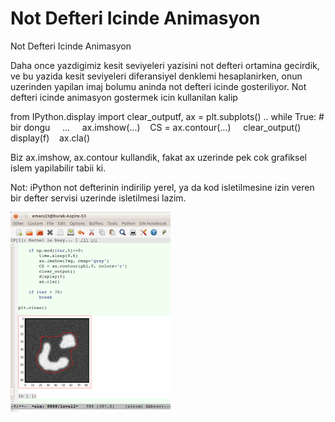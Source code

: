 # Not Defteri Icinde Animasyon




Not Defteri Icinde Animasyon




Daha once yazdigimiz kesit seviyeleri yazisini not defteri ortamina gecirdik, ve bu yazida kesit seviyeleri diferansiyel denklemi hesaplanirken, onun uzerinden yapilan imaj bolumu aninda not defteri icinde gosteriliyor. Not defteri icinde animasyon gostermek icin kullanilan kalip

from IPython.display import clear_outputf, ax = plt.subplots()
..
while True: # bir dongu
    ...
    ax.imshow(...)    CS = ax.contour(...)     clear_output()    display(f)    ax.cla()

Biz ax.imshow, ax.contour kullandik, fakat ax uzerinde pek cok grafiksel islem yapilabilir tabii ki.

Not: iPython not defterinin indirilip yerel, ya da kod isletilmesine izin veren bir defter servisi uzerinde isletilmesi lazim.








![](Screenshotfrom2013-02-01105757.png)
